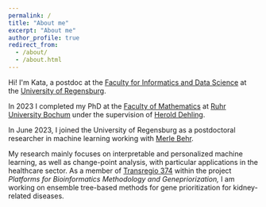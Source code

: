 ```yaml
---
permalink: /
title: "About me"
excerpt: "About me"
author_profile: true
redirect_from: 
  - /about/
  - /about.html
---
```


Hi! I'm Kata, a postdoc at the [Faculty for Informatics and Data Science](https://www.uni-regensburg.de/informatics-data-science/faculty/home/index.html) at the [University of Regensburg](https://www.uni-regensburg.de/en). 

In 2023 I completed my PhD at the [Faculty of Mathematics](https://math.ruhr-uni-bochum.de/en/) at [Ruhr University Bochum](https://www.ruhr-uni-bochum.de/en) under the supervision of [Herold Dehling](https://www.ruhr-uni-bochum.de/ffm/Lehrstuehle/Lehrstuhl-XII/dehling.html). 

In June 2023, I joined the University of Regensburg as a postdoctoral researcher in machine learning working with [Merle Behr](https://merlebehr.org).

My research mainly focuses on interpretable and personalized machine learning, as well as change-point analysis, with particular applications in the healthcare sector. As a member of [Transregio 374](https://www.uni-regensburg.de/biologie-vorklinische-medizin/sfb1350/crc-1350/index.html) within the project _Platforms for Bioinformatics Methodology and Genepriorization,_ I am working on ensemble tree-based methods for gene prioritization for kidney-related diseases. 





